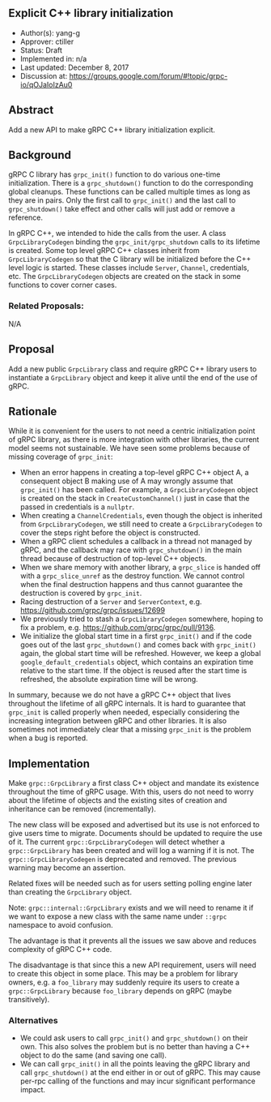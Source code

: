 Explicit C++ library initialization
----
* Author(s): yang-g
* Approver: ctiller
* Status: Draft
* Implemented in: n/a
* Last updated: December 8, 2017
* Discussion at: https://groups.google.com/forum/#!topic/grpc-io/qOJaIoIzAu0

## Abstract

Add a new API to make gRPC C++ library initialization explicit.

## Background

gRPC C library has `grpc_init()` function to do various one-time initialization.
There is a `grpc_shutdown()` function to do the corresponding global cleanups.
These functions can be called multiple times as long as they are in pairs. Only
the first call to `grpc_init()` and the last call to `grpc_shutdown()` take
effect and other calls will just add or remove a reference.

In gRPC C++, we intended to hide the calls from the user. A class
`GrpcLibraryCodegen` binding the `grpc_init/grpc_shutdown` calls to its lifetime
is created. Some top level gRPC C++ classes inherit from `GrpcLibraryCodegen`
so that the C library will be initialized before the C++ level logic is started.
These classes include `Server`, `Channel`, credentials, etc. The
`GrpcLibraryCodegen` objects are created on the stack in some functions to cover
corner cases.

### Related Proposals:

N/A

## Proposal

Add a new public `GrpcLibrary` class and require gRPC C++ library users to
instantiate a `GrpcLibrary` object and keep it alive until the end of the use
of gRPC.

## Rationale

While it is convenient for the users to not need a centric initialization point
of gRPC library, as there is more integration with other libraries, the current
model seems not sustainable. We have seen some problems because of missing
coverage of `grpc_init`:

* When an error happens in creating a top-level gRPC C++ object A, a consequent
  object B making use of A may wrongly assume that `grpc_init()` has been
  called.  For example, a `GrpcLibraryCodegen` object is created on the stack in
  `CreateCustomChannel()` just in case that the passed in credentials is a
  `nullptr`.
* When creating a `ChannelCredentials`, even though the object is inherited
  from `GrpcLibraryCodegen`, we still need to create a `GrpcLibraryCodegen` to
  cover the steps right before the object is constructed.
* When a gRPC client schedules a callback in a thread not managed by gRPC, and
  the callback may race with `grpc_shutdown()` in the main thread because of
  destruction of top-level C++ objects.
* When we share memory with another library, a `grpc_slice` is handed off with a
  `grpc_slice_unref` as the destroy function. We cannot control when the final
  destruction happens and thus cannot guarantee the destruction is covered by
  `grpc_init`.
* Racing destruction of a `Server` and `ServerContext`, e.g.
  https://github.com/grpc/grpc/issues/12699
* We previously tried to stash a `GrpcLibraryCodegen` somewhere, hoping
  to fix a problem, e.g. https://github.com/grpc/grpc/pull/9136.
* We initialize the global start time in a first `grpc_init()` and if the code
  goes out of the last `grpc_shutdown()` and comes back with `grpc_init()`
  again, the global start time will be refreshed. However, we keep a global
  `google_default_credentials` object, which contains an expiration time
  relative to the start time. If the object is reused after the start time is
  refreshed, the absolute expiration time will be wrong.

In summary, because we do not have a gRPC C++ object that lives throughout the
lifetime of all gRPC internals. It is hard to guarantee that `grpc_init` is
called properly when needed, especially considering the increasing integration
between gRPC and other libraries. It is also sometimes not immediately clear
that a missing `grpc_init` is the problem when a bug is reported.

## Implementation

Make `grpc::GrpcLibrary` a first class C++ object and mandate its existence
throughout the time of gRPC usage.  With this, users do not need to worry about
the lifetime of objects and the existing sites of creation and inheritance can
be removed (incrementally).

The new class will be exposed and advertised but its use is not enforced to give
users time to migrate. Documents should be updated to require the use of it.
The current `grpc::GrpcLibraryCodegen` will detect whether a `grpc::GrpcLibrary`
has been created and will log a warning if it is not.
The `grpc::GrpcLibraryCodegen` is deprecated and removed. The previous warning may
become an assertion.

Related fixes will be needed such as for users setting polling engine later than
creating the `GrpcLibrary` object.

Note: `grpc::internal::GrpcLibrary` exists and we will need to rename it if we
want to expose a new class with the same name under `::grpc` namespace to avoid
confusion.

The advantage is that it prevents all the issues we saw above and reduces
complexity of gRPC C++ code.

The disadvantage is that since this a new API requirement, users will need to
create this object in some place. This may be a problem for library owners, e.g.
a `foo_library` may suddenly require its users to create a
`grpc::GrpcLibrary` because `foo_library` depends on gRPC (maybe transitively).

### Alternatives

* We could ask users to call `grpc_init()` and `grpc_shutdown()` on their own.
This also solves the problem but is no better than having a C++ object
to do the same (and saving one call).
* We can call `grpc_init()` in all the points leaving the gRPC library and call
`grpc_shutdown()` at the end either in or out of gRPC. This may cause per-rpc
calling of the functions and may incur significant performance impact.

